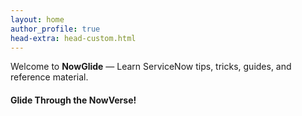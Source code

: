 ```yaml
---
layout: home
author_profile: true
head-extra: head-custom.html
---
```


Welcome to **NowGlide** — Learn ServiceNow tips, tricks, guides, and reference material.
#### Glide Through the NowVerse!